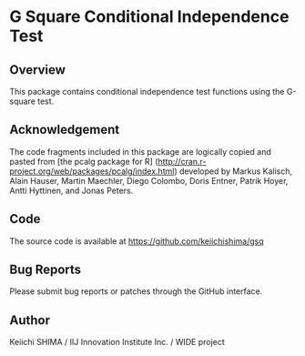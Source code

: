 # G Square Conditional Independence Test

## Overview

This package contains conditional independence test functions using
the G-square test.

## Acknowledgement

The code fragments included in this package are logically copied and
pasted from [the pcalg package for R]
(http://cran.r-project.org/web/packages/pcalg/index.html) developed by
Markus Kalisch, Alain Hauser, Martin Maechler, Diego Colombo, Doris
Entner, Patrik Hoyer, Antti Hyttinen, and Jonas Peters.

## Code

The source code is available at https://github.com/keiichishima/gsq

## Bug Reports

Please submit bug reports or patches through the GitHub interface.

## Author

Keiichi SHIMA
/ IIJ Innovation Institute Inc.
/ WIDE project
